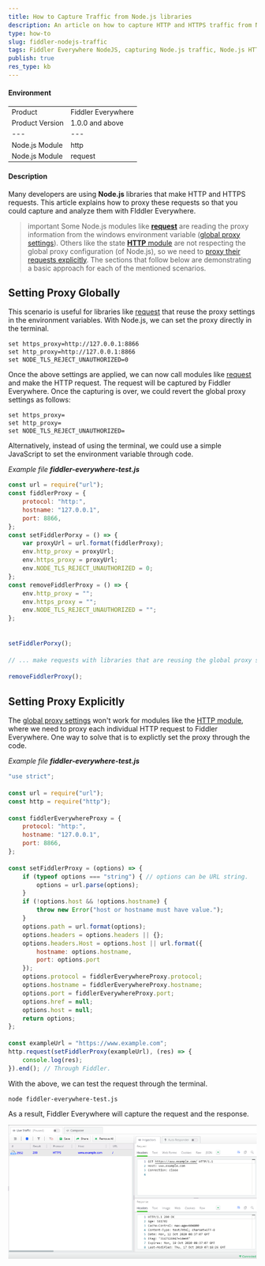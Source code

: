 ```yaml
---
title: How to Capture Traffic from Node.js libraries
description: An article on how to capture HTTP and HTTPS traffic from Node.js libraries
type: how-to
slug: fiddler-nodejs-traffic
tags: Fiddler Everywhere NodeJS, capturing Node.js traffic, Node.js HTTP library, Fiddler NodeJS proxy settings, Fiddler Everywhere NodeJS
publish: true
res_type: kb
---
```



#### Environment

|   |   |
|---|---|
| Product  | Fiddler Everywhere  |
| Product Version | 1.0.0 and above  |
|---|---|
| Node.js Module  | http |
| Node.js Module  | request |

#### Description

Many developers are using **Node.js** libraries that make HTTP and HTTPS requests. This article explains how to proxy these requests so that you could capture and analyze them with FIddler Everywhere.

>important Some Node.js modules like [**request**](https://www.npmjs.com/package/request) are reading the proxy information from the windows environment variable ([global proxy settings](#setting-proxy-globally)). Others like the state [**HTTP** module](https://nodejs.org/api/http.html) are not respecting the global proxy configuration (of Node.js), so we need to [proxy their requests explicitly](#setting-proxy-explicitly). The sections that follow below are demonstrating a basic approach for each of the mentioned scenarios.


## Setting Proxy Globally

This scenario is useful for libraries like [request](https://www.npmjs.com/package/request) that reuse the proxy settings in the environment variables. With Node.js, we can set the proxy directly in the terminal. 

```Console
set https_proxy=http://127.0.0.1:8866 
set http_proxy=http://127.0.0.1:8866
set NODE_TLS_REJECT_UNAUTHORIZED=0
```

Once the above settings are applied, we can now call modules like [request](https://www.npmjs.com/package/request) and make the HTTP request. The request will be captured by Fiddler Everywhere. Once the capturing is over, we could revert the global proxy settings as follows:

```Console
set https_proxy=
set http_proxy=
set NODE_TLS_REJECT_UNAUTHORIZED=
```

Alternatively, instead of using the terminal, we could use a simple JavaScript to set the environment variable through code.

_Example file **fiddler-everywhere-test.js**_
```JavaScript
const url = require("url");
const fiddlerProxy = {
    protocol: "http:",
    hostname: "127.0.0.1",
    port: 8866,
};
const setFiddlerPorxy = () => {
    var proxyUrl = url.format(fiddlerProxy);
    env.http_proxy = proxyUrl;
    env.https_proxy = proxyUrl;
    env.NODE_TLS_REJECT_UNAUTHORIZED = 0;
};
const removeFiddlerProxy = () => {
    env.http_proxy = "";
    env.https_proxy = "";
    env.NODE_TLS_REJECT_UNAUTHORIZED = "";
};


setFiddlerPorxy();

// ... make requests with libraries that are reusing the global proxy settings

removeFiddlerProxy();
```

## Setting Proxy Explicitly

The [global proxy settings](#settingproxy-globally) won't work for modules like the [HTTP module](https://nodejs.org/api/http.html), where we need to proxy each individual HTTP request to Fiddler Everywhere. One way to solve that is to explictly set the proxy through the code.


_Example file **fiddler-everywhere-test.js**_
```JavaScript
"use strict";

const url = require("url");
const http = require("http");

const fiddlerEverywhereProxy = {
    protocol: "http:",
    hostname: "127.0.0.1",
    port: 8866,
};

const setFiddlerProxy = (options) => {
    if (typeof options === "string") { // options can be URL string.
        options = url.parse(options);
    }
    if (!options.host && !options.hostname) {
        throw new Error("host or hostname must have value.");
    }
    options.path = url.format(options);
    options.headers = options.headers || {};
    options.headers.Host = options.host || url.format({
        hostname: options.hostname,
        port: options.port
    });
    options.protocol = fiddlerEverywhereProxy.protocol;
    options.hostname = fiddlerEverywhereProxy.hostname;
    options.port = fiddlerEverywhereProxy.port;
    options.href = null;
    options.host = null;
    return options;
};

const exampleUrl = "https://www.example.com";
http.request(setFiddlerProxy(exampleUrl), (res) => {
    console.log(res);
}).end(); // Through Fiddler.
```

With the above, we can test the request through the terminal.

```Console
node fiddler-everywhere-test.js
```

As a result, Fiddler Everywhere will capture the request and the response.

![Successfully captured NodeJS traffic](../images/kb/nodejs/success-capture-nodejs.png)